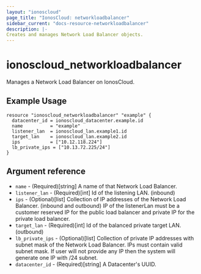 ```yaml
---
layout: "ionoscloud"
page_title: "IonosCloud: networkloadbalancer"
sidebar_current: "docs-resource-networkloadbalancer"
description: |-
Creates and manages Network Load Balancer objects.
---
```


# ionoscloud_networkloadbalancer

Manages a Network Load Balancer  on IonosCloud.

## Example Usage

```hcl
resource "ionoscloud_networkloadbalancer" "example" {
  datacenter_id = ionoscloud_datacenter.example.id
  name          = "example"
  listener_lan  = ionoscloud_lan.example1.id
  target_lan    = ionoscloud_lan.example2.id
  ips           = ["10.12.118.224"]
  lb_private_ips = ["10.13.72.225/24"]
}
```

## Argument reference

- `name` - (Required)[string] A name of that Network Load Balancer.
- `listener_lan` - (Required)[int] Id of the listening LAN. (inbound)
- `ips` - (Optional)[list] Collection of IP addresses of the Network Load Balancer. (inbound and outbound) IP of the listenerLan must be a customer reserved IP for the public load balancer and private IP for the private load balancer.
- `target_lan` - (Required)[int] Id of the balanced private target LAN. (outbound)
- `lb_private_ips` - (Optional)[list] Collection of private IP addresses with subnet mask of the Network Load Balancer. IPs must contain valid subnet mask. If user will not provide any IP then the system will generate one IP with /24 subnet.
- `datacenter_id` - (Required)[string] A Datacenter's UUID.
